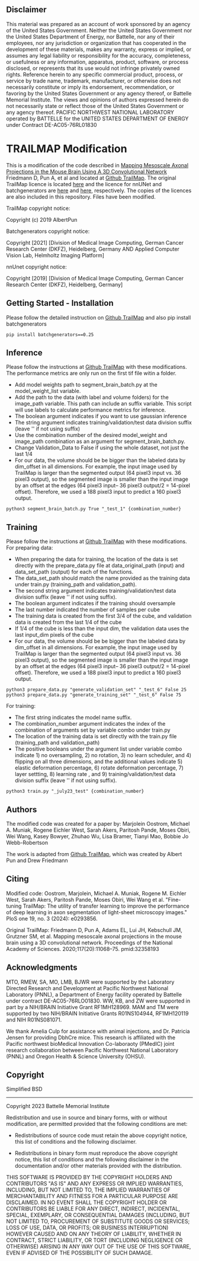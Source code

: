 
## Disclaimer

This material was prepared as an account of work sponsored by an agency of the United States Government.  Neither the United States Government nor the United States Department of Energy, nor Battelle, nor any of their employees, nor any jurisdiction or organization that has cooperated in the development of these materials, makes any warranty, express or implied, or assumes any legal liability or responsibility for the accuracy, completeness, or usefulness or any information, apparatus, product, software, or process disclosed, or represents that its use would not infringe privately owned rights.
Reference herein to any specific commercial product, process, or service by trade name, trademark, manufacturer, or otherwise does not necessarily constitute or imply its endorsement, recommendation, or favoring by the United States Government or any agency thereof, or Battelle Memorial Institute. The views and opinions of authors expressed herein do not necessarily state or reflect those of the United States Government or any agency thereof.
PACIFIC NORTHWEST NATIONAL LABORATORY
operated by
BATTELLE
for the
UNITED STATES DEPARTMENT OF ENERGY
under Contract DE-AC05-76RL01830

# TRAILMAP Modification

This is a modification of the code described in  [Mapping Mesoscale Axonal Projections in the Mouse Brain Using A 3D Convolutional Network](https://www.biorxiv.org/content/10.1101/812644v1.full) Friedmann D, Pun A, et al and located at [Github TrailMap](https://github.com/AlbertPun/TRAILMAP). The original TrailMap licence is located [here](https://github.com/dfriedma/TRAILMAP/blob/master/LICENSE) and the licence for nnUNet and batchgenerators are [here](https://github.com/MIC-DKFZ/nnUNet/blob/master/LICENSE) and [here](https://github.com/MIC-DKFZ/batchgenerators/blob/master/LICENSE), respectively. The copies of the licences are also included in this repository. Files have been modified.

TrailMap copyright notice:

Copyright (c) 2019 AlbertPun

Batchgenerators copyright notice:

 Copyright [2021] [Division of Medical Image Computing, German Cancer Research Center (DKFZ), Heidelberg, Germany
   AND Applied Computer Vision Lab, Helmholtz Imaging Platform]

nnUnet copyright notice:

  Copyright [2019] [Division of Medical Image Computing, German Cancer Research Center (DKFZ), Heidelberg, Germany]

## Getting Started - Installation

Please follow the detailed instruction on [Github TrailMap](https://github.com/AlbertPun/TRAILMAP) and also pip install batchgenerators

```
pip install batchgenerators==0.25
```

## Inference

Please follow the instructions at [Github TrailMap](https://github.com/AlbertPun/TRAILMAP) with these modifications. The performance metrics are only run on the first tif file witin a folder.
* Add model weights path to segment_brain_batch.py at the model_weight_list variable.
* Add the path to the data (with label and volume folders) for the image_path variable. This path can include an suffix variable. This script will use labels to calculate performance metrics for inference.
* The boolean argument indicates if you want to use gaussian inference
* The string argument indicates training/validation/test data division suffix (leave '' if not using suffix)
* Use the combination number of the desired model_weight and image_path combination as an argument for segment_brain_batch.py.
* Change Validation_Data to False if using the whole dataset, not just the last 1/4
* For our data, the volume should be be bigger than the labeled data by dim_offset in all dimensions. For example, the input image used by TrailMap is larger than the segmented output (64 pixel3 input vs. 36 pixel3 output), so the segmented image is smaller than the input image by an offset at the edges (64 pixel3 input– 36 pixel3 output/2 = 14-pixel offset). Therefore, we used a 188 pixel3 input to predict a 160 pixel3 output.

```
python3 segment_brain_batch.py True "_test_1" {combination_number}

```

## Training

Please follow the instructions at [Github TrailMap](https://github.com/AlbertPun/TRAILMAP) with these modifications. 
For preparing data:
* When preparing the data for training, the location of the  data is set directly with the prepare_data.py file at data_original_path (input) and data_set_path (output) for each of the functions.
* The data_set_path should match the name provided as the training data under train.py (training_path and validation_path).
* The second string argument indicates training/validation/test data division suffix (leave '' if not using suffix). 
* The boolean argument indicates if the training should oversample 
* The last number indicated the number of samples per cube
* The training data is created from the first 3/4 of the cube, and validation data is created from the last 1/4 of the cube
* If 1/4 of the cube is less than the input dim, the validation data uses the last input_dim pixels of the cube
* For our data, the volume should be be bigger than the labeled data by dim_offset in all dimensions. For example, the input image used by TrailMap is larger than the segmented output (64 pixel3 input vs. 36 pixel3 output), so the segmented image is smaller than the input image by an offset at the edges (64 pixel3 input– 36 pixel3 output/2 = 14-pixel offset). Therefore, we used a 188 pixel3 input to predict a 160 pixel3 output.

```
python3 prepare_data.py "generate_validation_set" "_test_6" False 25
python3 prepare_data.py "generate_training_set" "_test_6" False 75

```

For training:

* The first string indicates the model name suffix. 
* The combination_number argument indicates the index of the combination of arguments set by variable combo under train.py
* The location of the training data is set directly with the train.py file  (training_path and validation_path) 
* The positive booleans under the argument list under variable combo indicate 1) no oversampling, 2) no rotation, 3) no learn scheduler, and 4) flipping on all three dimensions, and the additional values indicate 5) elastic deformation percentage, 6) rotate deformation percentage, 7) layer settting, 8) learning rate , and 9) training/validation/test data division suffix (leave '' if not using suffix). 

```
python3 train.py "_july23_test" {combination_number}
```


## Authors

The modified code was created for a paper by:
Marjolein Oostrom, Michael A. Muniak, Rogene Eichler West, Sarah Akers, Paritosh Pande, Moses Obiri, Wei Wang, Kasey Bowyer, Zhuhao Wu, Lisa Bramer, Tianyi Mao, Bobbie Jo Webb-Robertson

The work is adapted from  [Github TrailMap](https://github.com/AlbertPun/TRAILMAP), which was created by Albert Pun and Drew Friedmann

## Citing

Modified code:
Oostrom, Marjolein, Michael A. Muniak, Rogene M. Eichler West, Sarah Akers, Paritosh Pande, Moses Obiri, Wei Wang et al. "Fine-tuning TrailMap: The utility of transfer learning to improve the performance of deep learning in axon segmentation of light-sheet microscopy images." PloS one 19, no. 3 (2024): e0293856.

Original TrailMap:
Friedmann D, Pun A, Adams EL, Lui JH, Kebschull JM, Grutzner SM, et al. Mapping mesoscale axonal projections in the mouse brain using a 3D convolutional network. Proceedings of the National Academy of Sciences. 2020;117(20):11068–75. pmid:32358193

## Acknowledgments

MTO, RMEW, SA, MO, LMB, BJWR were supported by the Laboratory Directed Research and Development at Pacific Northwest National Laboratory (PNNL), a Department of Energy facility operated by Battelle under contract DE-AC05-76RLO01830. WW, KB, and ZW were supported in part by a NIH/BRAIN Initiative Grant RF1MH128969. MAM and TM were supported by two NIH/BRAIN Initiative Grants R01NS104944, RF1MH120119 and NIH R01NS081071.

We thank Amelia Culp for assistance with animal injections, and Dr. Patricia Jensen for providing DbhCre mice. This research is affiliated with the Pacific northwest bioMedical Innovation Co-laboraoty (PMedIC) joint research collaboration between Pacific Northwest National Laboratory (PNNL) and Oregon Health & Science University (OHSU).


## Copyright
Simplified BSD
____________________________________________
Copyright 2023 Battelle Memorial Institute

Redistribution and use in source and binary forms, with or without modification, are permitted provided that the following conditions are met:

* Redistributions of source code must retain the above copyright notice, this list of conditions and the following disclaimer.

* Redistributions in binary form must reproduce the above copyright notice, this list of conditions and the following disclaimer in the documentation and/or other materials provided with the distribution.

THIS SOFTWARE IS PROVIDED BY THE COPYRIGHT HOLDERS AND CONTRIBUTORS "AS IS" AND ANY EXPRESS OR IMPLIED WARRANTIES, INCLUDING, BUT NOT LIMITED TO, THE IMPLIED WARRANTIES OF MERCHANTABILITY AND FITNESS FOR A PARTICULAR PURPOSE ARE DISCLAIMED. IN NO EVENT SHALL THE COPYRIGHT HOLDER OR CONTRIBUTORS BE LIABLE FOR ANY DIRECT, INDIRECT, INCIDENTAL, SPECIAL, EXEMPLARY, OR CONSEQUENTIAL DAMAGES (INCLUDING, BUT NOT LIMITED TO, PROCUREMENT OF SUBSTITUTE GOODS OR SERVICES; LOSS OF USE, DATA, OR PROFITS; OR BUSINESS INTERRUPTION) HOWEVER CAUSED AND ON ANY THEORY OF LIABILITY, WHETHER IN CONTRACT, STRICT LIABILITY, OR TORT (INCLUDING NEGLIGENCE OR OTHERWISE) ARISING IN ANY WAY OUT OF THE USE OF THIS SOFTWARE, EVEN IF ADVISED OF THE POSSIBILITY OF SUCH DAMAGE.





